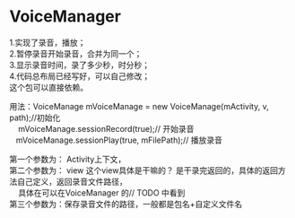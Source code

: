 VoiceManager
============
1.实现了录音，播放；<br/>
2.暂停录音开始录音，合并为同一个；<br/>
3.显示录音时间，录了多少秒，时分秒；<br/>
4.代码总布局已经写好，可以自己修改；<br/>
这个包可以直接依赖。<br/>

用法：VoiceManage mVoiceManage = new VoiceManage(mActivity, v, path);//初始化<br/>
     &nbsp;&nbsp;&nbsp; mVoiceManage.sessionRecord(true);// 开始录音<br/>
     &nbsp;&nbsp;&nbsp;mVoiceManage.sessionPlay(true, mFilePath);// 播放录音<br/>

第一个参数为： Activity上下文，<br/>
第二个参数为： view 这个view具体是干嘛的？ 是干录完返回的，具体的返回方法自己定义，返回录音文件路径，<br/>
              &nbsp;&nbsp;&nbsp; 具体在可以在VoiceManager 的// TODO 中看到<br/>
第三个参数为：保存录音文件的路径，一般都是包名+自定义文件名<br/>
